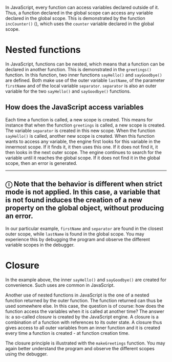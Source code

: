 

In JavaScript, every function can access variables declared outside of it. 
Thus, a function declared in the global scope can access any variable 
declared in the global scope. This is demonstrated by the function `incCounter()`
(), which uses the `counter` variable declared in the global scope.  

# Nested functions

In JavaScript, functions can be nested, which means that a function can be 
declared in another function. This is demonstrated in the `greetings()` 
function. In this function, two inner functions `sayHello()` and 
`sayGoodbye()` are defined. Both make use of the outer variable `lastName`, of 
the parameter `firstName` and of the local variable `separator`. `separator` 
is also an outer variable for the two `sayHello()` and `sayGoodbye()` 
functions. 

## How does the JavaScript access variables

Each time a function is called, a new scope is created. This means for 
instance that when the function `greetings` is called, a new scope is 
created. The variable `separator` is created in this new scope. When the 
function `sayHello()` is called, another new scope is created. When this 
function wants to access any variable, the engine first looks for this 
variable in the innermost scope. If it finds it, it then uses this one. If 
it does not find it, it then looks in the next outer scope. The engine 
continues to search for the variable until it reaches the global scope. If it 
does not find it in the global scope, then an error is generated. 

---
**&#9432;**
Note that the behavior is different when strict mode is not applied. In 
this case, a variable that is not found induces the creation of a new 
property on the global object, without producing an error.
---

In our particular example, `firstName` and `separator` are found in the 
closest outer scope, while `lastName` is found in the global scope. You may 
experience this by debugging the program and observe the different variable 
scopes in the debugger.

# Closure
In the example above, the inner `sayHello()` and `sayGoodbye()` are created 
for convenience. Such uses are common in JavaScript.

Another use of nested functions in JavaScript is the one of a nested 
function returned by the outer function. The function returned can thus be 
used somewhere else. In this case, the question is of course: how does the 
function access the variables when it is called at another time? The answer 
is: a so-called _closure_ is created by the JavaScript engine. A closure is 
a combination of a function with references to its outer state. A closure 
thus gives access to all outer variables from an inner function and it is 
created every time a function is created - at function creation time.

The closure principle is illustrated with the `makeGreetings` function. You 
may again better understand the program and observe the different scopes 
using the debugger. 